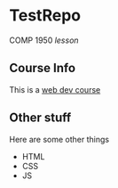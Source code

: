 TestRepo
========

COMP 1950 *lesson*

## Course Info

This is a [web dev course](http://google.ca)

## Other stuff

Here are some other things

* HTML
* CSS
* JS


